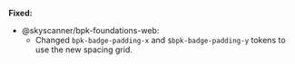 **Fixed:**

- @skyscanner/bpk-foundations-web:
  - Changed `bpk-badge-padding-x` and `$bpk-badge-padding-y` tokens to use the new spacing grid.